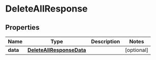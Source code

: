 

# DeleteAllResponse

## Properties

Name | Type | Description | Notes
------------ | ------------- | ------------- | -------------
**data** | [**DeleteAllResponseData**](DeleteAllResponseData.md) |  |  [optional]



